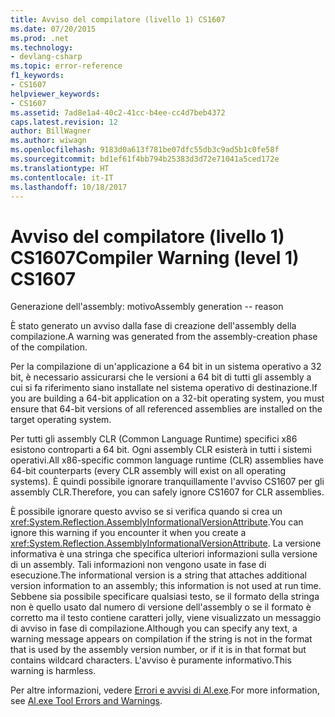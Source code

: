 ```yaml
---
title: Avviso del compilatore (livello 1) CS1607
ms.date: 07/20/2015
ms.prod: .net
ms.technology:
- devlang-csharp
ms.topic: error-reference
f1_keywords:
- CS1607
helpviewer_keywords:
- CS1607
ms.assetid: 7ad8e1a4-40c2-41cc-b4ee-cc4d7beb4372
caps.latest.revision: 12
author: BillWagner
ms.author: wiwagn
ms.openlocfilehash: 9183d0a613f781be07dfc55db3c9ad5b1c0fe58f
ms.sourcegitcommit: bd1ef61f4bb794b25383d3d72e71041a5ced172e
ms.translationtype: HT
ms.contentlocale: it-IT
ms.lasthandoff: 10/18/2017
---
```

# <a name="compiler-warning-level-1-cs1607"></a><span data-ttu-id="6955a-102">Avviso del compilatore (livello 1) CS1607</span><span class="sxs-lookup"><span data-stu-id="6955a-102">Compiler Warning (level 1) CS1607</span></span>
<span data-ttu-id="6955a-103">Generazione dell'assembly: motivo</span><span class="sxs-lookup"><span data-stu-id="6955a-103">Assembly generation -- reason</span></span>  
  
 <span data-ttu-id="6955a-104">È stato generato un avviso dalla fase di creazione dell'assembly della compilazione.</span><span class="sxs-lookup"><span data-stu-id="6955a-104">A warning was generated from the assembly-creation phase of the compilation.</span></span>  
  
 <span data-ttu-id="6955a-105">Per la compilazione di un'applicazione a 64 bit in un sistema operativo a 32 bit, è necessario assicurarsi che le versioni a 64 bit di tutti gli assembly a cui si fa riferimento siano installate nel sistema operativo di destinazione.</span><span class="sxs-lookup"><span data-stu-id="6955a-105">If you are building a 64-bit application on a 32-bit operating system, you must ensure that 64-bit versions of all referenced assemblies are installed on the target operating system.</span></span>  
  
 <span data-ttu-id="6955a-106">Per tutti gli assembly CLR (Common Language Runtime) specifici x86 esistono controparti a 64 bit. Ogni assembly CLR esisterà in tutti i sistemi operativi.</span><span class="sxs-lookup"><span data-stu-id="6955a-106">All x86-specific common language runtime (CLR) assemblies have 64-bit counterparts (every CLR assembly will exist on all operating systems).</span></span> <span data-ttu-id="6955a-107">È quindi possibile ignorare tranquillamente l'avviso CS1607 per gli assembly CLR.</span><span class="sxs-lookup"><span data-stu-id="6955a-107">Therefore, you can safely ignore CS1607 for CLR assemblies.</span></span>  
  
 <span data-ttu-id="6955a-108">È possibile ignorare questo avviso se si verifica quando si crea un <xref:System.Reflection.AssemblyInformationalVersionAttribute>.</span><span class="sxs-lookup"><span data-stu-id="6955a-108">You can ignore this warning if you encounter it when you create a <xref:System.Reflection.AssemblyInformationalVersionAttribute>.</span></span> <span data-ttu-id="6955a-109">La versione informativa è una stringa che specifica ulteriori informazioni sulla versione di un assembly. Tali informazioni non vengono usate in fase di esecuzione.</span><span class="sxs-lookup"><span data-stu-id="6955a-109">The informational version is a string that attaches additional version information to an assembly; this information is not used at run time.</span></span> <span data-ttu-id="6955a-110">Sebbene sia possibile specificare qualsiasi testo, se il formato della stringa non è quello usato dal numero di versione dell'assembly o se il formato è corretto ma il testo contiene caratteri jolly, viene visualizzato un messaggio di avviso in fase di compilazione.</span><span class="sxs-lookup"><span data-stu-id="6955a-110">Although you can specify any text, a warning message appears on compilation if the string is not in the format that is used by the assembly version number, or if it is in that format but contains wildcard characters.</span></span> <span data-ttu-id="6955a-111">L'avviso è puramente informativo.</span><span class="sxs-lookup"><span data-stu-id="6955a-111">This warning is harmless.</span></span>  
  
 <span data-ttu-id="6955a-112">Per altre informazioni, vedere [Errori e avvisi di Al.exe](../../../framework/tools/al-exe-assembly-linker.md#errors-and-warnings).</span><span class="sxs-lookup"><span data-stu-id="6955a-112">For more information, see [Al.exe Tool Errors and Warnings](../../../framework/tools/al-exe-assembly-linker.md#errors-and-warnings).</span></span>
